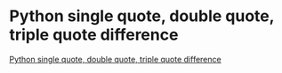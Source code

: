 # Python single quote, double quote, triple quote difference
[Python single quote, double quote, triple quote difference](https://aiwithcloud.com/2022/09/19/python_single_quote_double_quote_triple_quote_difference/)